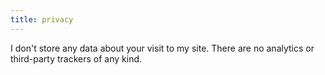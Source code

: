 ```yaml
---
title: privacy
---
```


I don't store any data about your visit to my site. There are no analytics or
third-party trackers of any kind.
